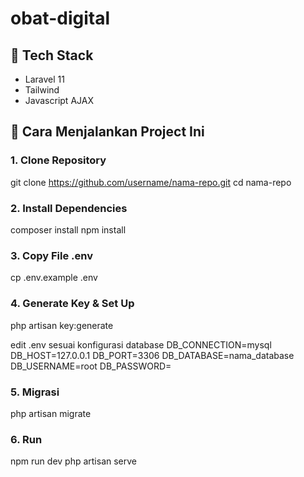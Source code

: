 # obat-digital

## 🧾 Tech Stack
- Laravel 11
- Tailwind
- Javascript AJAX


## 🚀 Cara Menjalankan Project Ini

### 1. **Clone Repository**

git clone https://github.com/username/nama-repo.git
cd nama-repo

### 2. **Install Dependencies**

composer install
npm install

### 3. **Copy File .env**

cp .env.example .env

### 4. **Generate Key & Set Up**

php artisan key:generate

edit .env sesuai konfigurasi database
DB_CONNECTION=mysql
DB_HOST=127.0.0.1
DB_PORT=3306
DB_DATABASE=nama_database
DB_USERNAME=root
DB_PASSWORD=

### 5. **Migrasi**

php artisan migrate

### 6. **Run**

npm run dev
php artisan serve

